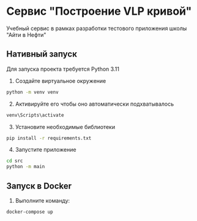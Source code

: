 # Сервис "Построение VLP кривой"
Учебный сервис в рамках разработки тестового приложения школы "Айти в Нефти"

## Нативный запуск

Для запуска проекта требуется Python 3.11

1) Создайте виртуальное окружение
```bash
python -m venv venv
```
2) Активируйте его
чтобы оно автоматически подхватывалось
```bash
venv\Scripts\activate
```
3) Установите необходимые библиотеки
```bash
pip install -r requirements.txt
```
4) Запустите приложение
```bash
cd src
python -m main
```
## Запуск в Docker
1) Выполните команду:
```bash
docker-compose up
```
